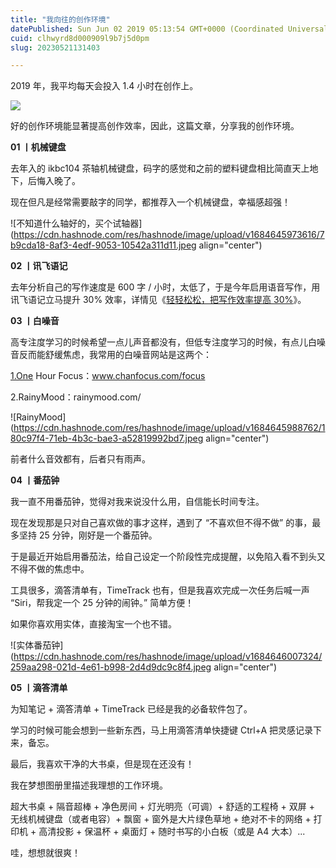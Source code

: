 ```yaml
---
title: "我向往的创作环境"
datePublished: Sun Jun 02 2019 05:13:54 GMT+0000 (Coordinated Universal Time)
cuid: clhwyrd8d000909l9b7j5d0pm
slug: 20230521131403

---
```


2019 年，我平均每天会投入 1.4 小时在创作上。

![](https://cdn.hashnode.com/res/hashnode/image/upload/v1684646024968/2ea95b92-9ee5-4de6-8f17-b9a64e63fe44.jpeg)

好的创作环境能显著提高创作效率，因此，这篇文章，分享我的创作环境。

**01 丨机械键盘**

去年入的 ikbc104 茶轴机械键盘，码字的感觉和之前的塑料键盘相比简直天上地下，后悔入晚了。

现在但凡是经常需要敲字的同学，都推荐入一个机械键盘，幸福感超强！

![不知道什么轴好的，买个试轴器](https://cdn.hashnode.com/res/hashnode/image/upload/v1684645973616/7b9cda18-8af3-4edf-9053-10542a311d11.jpeg align="center")

**02 丨讯飞语记**

去年分析自己的写作速度是 600 字 / 小时，太低了，于是今年启用语音写作，用讯飞语记立马提升 30% 效率，详情见《[轻轻松松，把写作效率提高 30%](http://mp.weixin.qq.com/s?__biz=MzI3MzU5MDA1OQ==&mid=2247485410&idx=1&sn=9cfb83394ab40a1f83442cdcdf1fa7ad&chksm=eb21b5a6dc563cb04a22b8aa9353bd186e089a297906ff092a03174a89ec2a4e90e748b52a2f&scene=21#wechat_redirect)》。

**03 丨白噪音**

高专注度学习的时候希望一点儿声音都没有，但低专注度学习的时候，有点儿白噪音反而能舒缓焦虑，我常用的白噪音网站是这两个：

[1.One](http://1.One) Hour Focus：www.chanfocus.com/focus

2.RainyMood：rainymood.com/

![RainyMood](https://cdn.hashnode.com/res/hashnode/image/upload/v1684645988762/180c97f4-71eb-4b3c-bae3-a52819992bd7.jpeg align="center")

前者什么音效都有，后者只有雨声。

**04 丨番茄钟**

我一直不用番茄钟，觉得对我来说没什么用，自信能长时间专注。

现在发现那是只对自己喜欢做的事才这样，遇到了 “不喜欢但不得不做” 的事，最多坚持 25 分钟，刚好是一个番茄钟。

于是最近开始启用番茄法，给自己设定一个阶段性完成提醒，以免陷入看不到头又不得不做的焦虑中。

工具很多，滴答清单有，TimeTrack 也有，但是我喜欢完成一次任务后喊一声 “Siri，帮我定一个 25 分钟的闹钟。” 简单方便！

如果你喜欢用实体，直接淘宝一个也不错。

![实体番茄钟](https://cdn.hashnode.com/res/hashnode/image/upload/v1684646007324/259aa298-021d-4e61-b998-2d4d9dc9c8f4.jpeg align="center")

**05 丨滴答清单**

为知笔记 + 滴答清单 + TimeTrack 已经是我的必备软件包了。

学习的时候可能会想到一些新东西，马上用滴答清单快捷键 Ctrl+A 把灵感记录下来，备忘。

最后，我喜欢干净的大书桌，但是现在还没有！

我在梦想图册里描述我理想的工作环境。

超大书桌 + 隔音超棒 + 净色房间 + 灯光明亮（可调）+ 舒适的工程椅 + 双屏 + 无线机械键盘（或者电容）+ 飘窗 + 窗外是大片绿色草地 + 绝对不卡的网络 + 打印机 + 高清投影 + 保温杯 + 桌面灯 + 随时书写的小白板（或是 A4 大本）...

哇，想想就很爽！